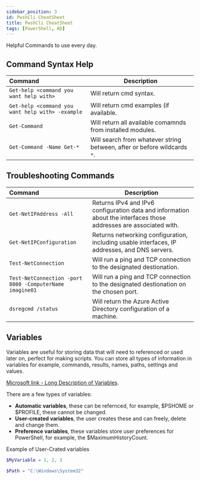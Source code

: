```yaml
---
sidebar_position: 3
id: PwshCli CheatSheet
title: PwshCli CheatSheet
tags: [PowerShell, AD]
---
```


Helpful Commands to use every day.

## Command Syntax Help

| Command| Description |
| :----------- | ----------- |
| `Get-help <command you want help with>` | Will return cmd syntax. |
| `Get-help <command you want help with> -example` | Will return cmd examples (if available. |
| `Get-Command` | Will return all available comamnds from installed modules. |
| `Get-Command -Name Get-*` | Will search from whatever string between, after or before wildcards `*`. |

## Troubleshooting Commands

| Command| Description |
| :----------- | ----------- |
| `Get-NetIPAddress -All` | Returns IPv4 and IPv6 configuration data and information about the interfaces those addresses are associated with. |
| `Get-NetIPConfiguration` | Returns networking configuration, including usable interfaces, IP addresses, and DNS servers.|
| `Test-NetConnection` | Will run a ping and TCP connection to the designated destionation. |
| `Test-NetConnection -port 8080 -ComputerName imagine01` | Will run a ping and TCP connection to the designated destionation on the chosen port. |
| `dsregcmd /status` | Will return the Azure Active Directory configuration of a machine. |

## Variables

Variables are useful for storing data that will need to referenced or used later on, perfect for making scripts. You can store all types of information in variables for example, commands, results, names, paths, settings and values.

[Microsoft link - Long Description of Variables](https://learn.microsoft.com/en-us/powershell/module/microsoft.powershell.core/about/about_variables?view=powershell-7.2#long-description).

There are a few types of variables:

- **Automatic variables**, these can be refernced, for example, $PSHOME or $PROFILE, these cannot be changed.
- **User-created variables**, the user creates these and can freely, delete and change them.
- **Preference variables**, these variables store user preferences for PowerShell, for example, the $MaximumHistoryCount.

Example of User-Crated variables

```powershell
$MyVariable = 1, 2, 3

$Path = "C:\Windows\System32"
```


